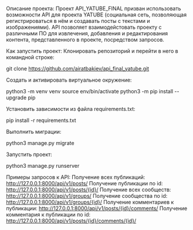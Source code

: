 Описание проекта:
Проект API_YATUBE_FINAL призван использовать возможности API для проекта YATUBE (социальная сеть, позволяющая регистрироваться в нём и создавать посты с текстами и изображениями). API позволяет взаимодейстовать проекту с различными ПО для извлечения, добавления и редактирования контента, представленного в проекте, посредством запросов.

Как запустить проект:
Клонировать репозиторий и перейти в него в командной строке:

git clone https://github.com/airatbakiev/api_final_yatube.git

Cоздать и активировать виртуальное окружение:

python3 -m venv venv
source env/bin/activate
python3 -m pip install --upgrade pip

Установить зависимости из файла requirements.txt:

pip install -r requirements.txt

Выполнить миграции:

python3 manage.py migrate

Запустить проект:

python3 manage.py runserver

Примеры запросов к API:
Получение всех публикаций:
http://127.0.0.1:8000/api/v1/posts/
Получение публикации по id:
http://127.0.0.1:8000/api/v1/posts/{id}/
Получение всех сообществ:
http://127.0.0.1:8000/api/v1/groups/
Получение сообщества по id:
http://127.0.0.1:8000/api/v1/groups/{id}/
Получение комментариев к публикации:
http://127.0.0.1:8000/api/v1/posts/{id}/comments/
Получение комментария к публикации по id:
http://127.0.0.1:8000/api/v1/posts/{id}/comments/{id}/
